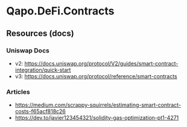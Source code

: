 # Qapo.DeFi.Contracts

## Resources (docs)

### Uniswap Docs

- v2: https://docs.uniswap.org/protocol/V2/guides/smart-contract-integration/quick-start
- v3: https://docs.uniswap.org/protocol/reference/smart-contracts

### Articles

- https://medium.com/scrappy-squirrels/estimating-smart-contract-costs-f65acf818c26
- https://dev.to/javier123454321/solidity-gas-optimization-pt1-4271
